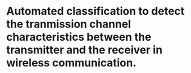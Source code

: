# Automated classification to detect the tranmission channel characteristics between the transmitter and the receiver in wireless communication.
